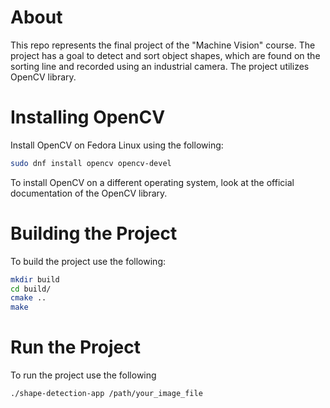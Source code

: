 # About

This repo represents the final project of the "Machine Vision" course. The project has a goal to detect and sort object shapes, which are found on the sorting line and recorded using an industrial camera. The project utilizes OpenCV library.

# Installing OpenCV

Install OpenCV on Fedora Linux using the following:

```bash
sudo dnf install opencv opencv-devel
```

To install OpenCV on a different operating system, look at the official documentation of the OpenCV library.

# Building the Project

To build the project use the following:

```bash
mkdir build
cd build/
cmake ..
make
```

# Run the Project

To run the project use the following

```bash
./shape-detection-app /path/your_image_file
```